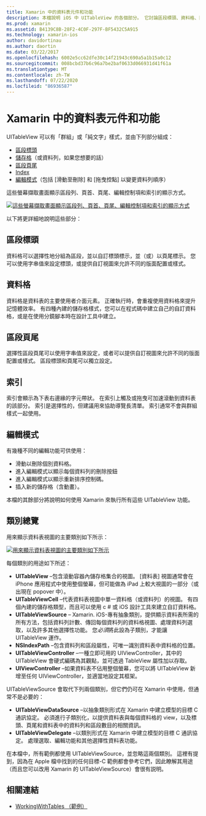 ```yaml
---
title: Xamarin 中的資料表元件和功能
description: 本檔說明 iOS 中 UITableView 的各個部分。 它討論區段標頭、資料格、區段頁尾、索引和編輯模式。
ms.prod: xamarin
ms.assetid: B4139C8B-28F2-4C0F-297F-BF5432C5A915
ms.technology: xamarin-ios
author: davidortinau
ms.author: daortin
ms.date: 03/22/2017
ms.openlocfilehash: 6002e5cc62dfe30c14f21943c690a5a1b15a0c12
ms.sourcegitcommit: 008bcbd37b6c96a7be2baf0633d066931d41f61a
ms.translationtype: MT
ms.contentlocale: zh-TW
ms.lasthandoff: 07/22/2020
ms.locfileid: "86936587"
---
```

# <a name="table-parts-and-functionality-in-xamarinios"></a>Xamarin 中的資料表元件和功能

UITableView 可以有「群組」或「純文字」樣式，並由下列部分組成：

- [區段標頭](#Section_Header)
- [儲存格](#Cells)（或資料列，如果您想要的話）
- [區段頁尾](#Section_Footer)
- [Index](#Index)
- [編輯模式](#Edit_Features)（包括 [滑動至刪除] 和 [拖曳控點] 以變更資料列順序） 

這些螢幕擷取畫面顯示區段列、頁首、頁尾、編輯控制項和索引的顯示方式。

 [![這些螢幕擷取畫面顯示區段列、頁首、頁尾、編輯控制項和索引的顯示方式](table-parts-and-functionality-images/image1a.png)](table-parts-and-functionality-images/image1a.png#lightbox)

以下將更詳細地說明這些部分：

<a name="Section_Header"></a>

## <a name="section-header"></a>區段標頭

資料格可以選擇性地分組為區段，並以自訂標頭標示，並（或）以頁尾標示。 您可以使用字串值來設定標頭，或提供自訂視圖來允許不同的版面配置或樣式。

<a name="Cells"></a>

## <a name="cells"></a>資料格

資料格是資料表的主要使用者介面元素。 正確執行時，會重複使用資料格來提升記憶體效率。 有四種內建的儲存格樣式，您可以在程式碼中建立自己的自訂資料格，或是在使用分鏡腳本時在設計工具中建立。

<a name="Section_Footer"></a>

## <a name="section-footer"></a>區段頁尾

選擇性區段頁尾可以使用字串值來設定，或者可以提供自訂視圖來允許不同的版面配置或樣式。 區段標頭和頁尾可以獨立設定。

<a name="Index"></a>

## <a name="index"></a>索引

索引會顯示為下表右邊緣的字元帶狀。
在索引上觸及或拖曳可加速滾動到資料表的該部分。 索引是選擇性的，但建議用來協助導覽長清單。 索引通常不會與群組樣式一起使用。

<a name="Edit_Features"></a>

## <a name="editing-mode"></a>編輯模式

有幾種不同的編輯功能可供使用：

- 滑動以刪除個別資料格。
- 進入編輯模式以顯示每個資料列的刪除按鈕 
- 進入編輯模式以顯示重新排序控制碼。 
- 插入新的儲存格（含動畫）。

本檔的其餘部分將說明如何使用 Xamarin 來執行所有這些 UITableView 功能。

## <a name="classes-overview"></a>類別總覽

用來顯示資料表視圖的主要類別如下所示：

[![用來顯示資料表視圖的主要類別如下所示](table-parts-and-functionality-images/classdiagram.png)](table-parts-and-functionality-images/classdiagram.png#lightbox)

每個類別的用途如下所述：

- **UITableView** –包含滾動容器內儲存格集合的視圖。 [資料表] 視圖通常會在 iPhone 應用程式中使用整個螢幕，但可能做為 iPad 上較大視圖的一部分（或出現在 popover 中）。 
- **UITableViewCell** –代表資料表視圖中單一資料格（或資料列）的視圖。 有四個內建的儲存格類型，而且可以使用 c # 或 iOS 設計工具來建立自訂資料格。 
- **UITableViewSource** – Xamarin. iOS-專有抽象類別，提供顯示資料表所需的所有方法，包括資料列計數、傳回每個資料列的資料格視圖、處理資料列選取，以及許多其他選擇性功能。 您*必須*將此設為子類別，才能讓 UITableView 運作。 
- **NSIndexPath** –包含資料列和區段屬性，可唯一識別資料表中資料格的位置。 
- **UITableViewController** –一種立即可用的 UIViewController，其中的 UITableView 會硬式編碼為其觀點，並可透過 TableView 屬性加以存取。 
- **UIViewController** –如果資料表不佔用整個螢幕，您可以將 UITableView 新增至任何 UIViewController，並適當地設定其框架。 

UITableViewSource 會取代下列兩個類別，但它們仍可在 Xamarin 中使用，但通常不是必要的：

- **UITableViewDataSource** –以抽象類別形式在 Xamarin 中建立模型的目標 C 通訊協定。 必須進行子類別化，以提供資料表與每個資料格的 view，以及標頭、頁尾和資料表中的資料列和區段數目的相關資訊。 
- **UITableViewDelegate** –以類別形式在 Xamarin 中建立模型的目標 C 通訊協定。 處理選取、編輯功能和其他選擇性資料表功能。 

在本檔中，所有範例都使用 UITableViewSource，並忽略這兩個類別。 這裡有提到，因為在 Apple 檔中找到的任何目標-C 範例都會參考它們，因此瞭解其用途（而且您可以改用 Xamarin 的 UITableViewSource）會很有説明。

## <a name="related-links"></a>相關連結

- [WorkingWithTables （範例）](https://docs.microsoft.com/samples/xamarin/ios-samples/workingwithtables)
